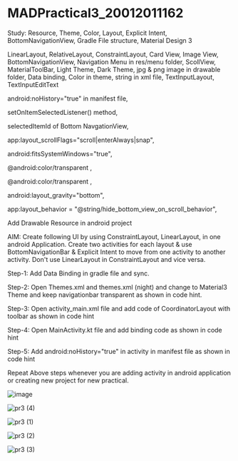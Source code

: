 # MADPractical3_20012011162
Study: Resource, Theme, Color, Layout, Explicit Intent, BottomNavigationView, Gradle File structure, Material Design 3

LinearLayout, RelativeLayout, ConstraintLayout, Card View, Image View, BottomNavigationView, Navigation Menu in res/menu folder, ScollView, MaterialToolBar, Light Theme, Dark Theme, jpg & png image in drawable folder, Data binding, Color in theme, string in xml file, TextInputLayout, TextInputEditText

android:noHistory="true" in manifest file,

setOnItemSelectedListener() method,

selectedItemId of Bottom NavgationView,

app:layout_scrollFlags="scroll|enterAlways|snap",

android:fitsSystemWindows="true",

<item name= "android:navigationBarColor" > @android:color/transparent </item>,

<item name= "android:statusBarColor" > @android:color/transparent </item>,

android:layout_gravity="bottom",

app:layout_behavior = "@string/hide_bottom_view_on_scroll_behavior",

Add Drawable Resource in android project

AIM: Create following UI by using ConstraintLayout, LinearLayout, in one android Application. Create two activities for each layout & use BottomNavigationBar & Explicit Intent to move from one activity to another activity. Don't use LinearLayout in ConstraintLayout and vice versa.

Step-1: Add Data Binding in gradle file and sync.

Step-2: Open Themes.xml and themes.xml (night) and change to Material3 Theme and keep navigationbar transparent as shown in code hint.

Step-3: Open activity_main.xml file and add code of CoordinatorLayout with toolbar as shown in code hint

Step-4: Open MainActivity.kt file and add binding code as shown in code hint

Step-5: Add android:noHistory="true" in activity in manifest file as shown in code hint

Repeat Above steps whenever you are adding activity in android application or creating new project for new practical.

![image](https://user-images.githubusercontent.com/92240128/189658588-3afbcde3-cb51-4188-8bd5-7d679d2e9084.png)

![pr3 (4)](https://user-images.githubusercontent.com/92240128/189668473-b3c30860-dad8-4fc1-ada2-7e3f8bac9eb2.jpeg)

![pr3 (1)](https://user-images.githubusercontent.com/92240128/189668486-ab4dde62-db78-4836-8077-2b9393ff391b.jpeg)

![pr3 (2)](https://user-images.githubusercontent.com/92240128/189668490-e89affa5-c232-4176-a55c-0ed2461fe933.jpeg)

![pr3 (3)](https://user-images.githubusercontent.com/92240128/189668497-b28f9b13-5126-41f4-ac4c-7ac34079a8dc.jpeg)
